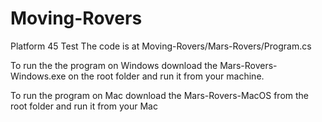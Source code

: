 # Moving-Rovers
Platform 45 Test
The code is at Moving-Rovers/Mars-Rovers/Program.cs

To run the the program on Windows download the Mars-Rovers-Windows.exe on the root folder and run it from your machine.

To run the program on Mac download the Mars-Rovers-MacOS from the root folder and run it from your Mac
